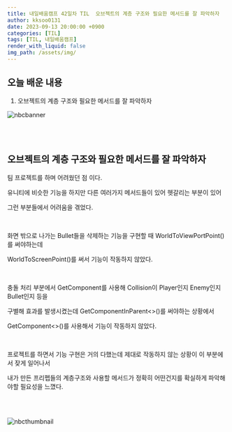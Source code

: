 ```yaml
---
title: 내일배움캠프 42일차 TIL  오브젝트의 계층 구조와 필요한 메서드를 잘 파악하자
author: kksoo0131
date: 2023-09-13 20:00:00 +0900
categories: [TIL]
tags: [TIL, 내일배움캠프]
render_with_liquid: false
img_path: /assets/img/
---
```


## 오늘 배운 내용

1. 오브젝트의 계층 구조와 필요한 메서드를 잘 파악하자


![nbcbanner](TILbanner.png)

<br/>
<br/>

## 오브젝트의 계층 구조와 필요한 메서드를 잘 파악하자

팀 프로젝트를 하며 어려웠던 점 이다.

유니티에 비슷한 기능을 하지만 다른 여러가지 메서드들이 있어 헷갈리는 부분이 있어

그런 부분들에서 어려움을 겪었다.

<br/>


화면 밖으로 나가는 Bullet들을 삭제하는 기능을 구현할 때 WorldToViewPortPoint()를 써야하는데 

WorldToScreenPoint()를 써서 기능이 작동하지 않았다.

<br/>

충돌 처리 부분에서 GetComponent를 사용해 Collision이 Player인지 Enemy인지 Bullet인지 등을 

구별해 효과를 발생시켰는데 GetComponentInParent<>()를 써야하는 상황에서

GetComponent<>()를 사용해서 기능이 작동하지 않았다.

<br/>

프로젝트를 하면서 기능 구현은 거의 다했는데 제대로 작동하지 않는 상황이 이 부분에서 잦게 일어나서 

내가 만든 프리펩들의 계층구조와 사용할 메서드가 정확히 어떤건지를 확실하게 파악해야할 필요성을 느꼈다.

<br/>
<br/>

![nbcthumbnail](thumbnail-image.png)